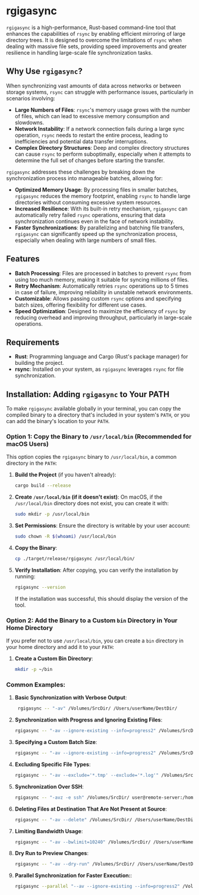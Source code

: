 # rgigasync

`rgigasync` is a high-performance, Rust-based command-line tool that enhances the capabilities of `rsync` by enabling efficient mirroring of large directory trees. It is designed to overcome the limitations of `rsync` when dealing with massive file sets, providing speed improvements and greater resilience in handling large-scale file synchronization tasks.

## Why Use `rgigasync`?

When synchronizing vast amounts of data across networks or between storage systems, `rsync` can struggle with performance issues, particularly in scenarios involving:

- **Large Numbers of Files**: `rsync`'s memory usage grows with the number of files, which can lead to excessive memory consumption and slowdowns.
- **Network Instability**: If a network connection fails during a large sync operation, `rsync` needs to restart the entire process, leading to inefficiencies and potential data transfer interruptions.
- **Complex Directory Structures**: Deep and complex directory structures can cause `rsync` to perform suboptimally, especially when it attempts to determine the full set of changes before starting the transfer.

`rgigasync` addresses these challenges by breaking down the synchronization process into manageable batches, allowing for:

- **Optimized Memory Usage**: By processing files in smaller batches, `rgigasync` reduces the memory footprint, enabling `rsync` to handle large directories without consuming excessive system resources.
- **Increased Resilience**: With its built-in retry mechanism, `rgigasync` can automatically retry failed `rsync` operations, ensuring that data synchronization continues even in the face of network instability.
- **Faster Synchronizations**: By parallelizing and batching file transfers, `rgigasync` can significantly speed up the synchronization process, especially when dealing with large numbers of small files.

## Features

- **Batch Processing**: Files are processed in batches to prevent `rsync` from using too much memory, making it suitable for syncing millions of files.
- **Retry Mechanism**: Automatically retries `rsync` operations up to 5 times in case of failure, improving reliability in unstable network environments.
- **Customizable**: Allows passing custom `rsync` options and specifying batch sizes, offering flexibility for different use cases.
- **Speed Optimization**: Designed to maximize the efficiency of `rsync` by reducing overhead and improving throughput, particularly in large-scale operations.

## Requirements

- **Rust**: Programming language and Cargo (Rust's package manager) for building the project.
- **rsync**: Installed on your system, as `rgigasync` leverages `rsync` for file synchronization.

## Installation: Adding `rgigasync` to Your PATH

To make `rgigasync` available globally in your terminal, you can copy the compiled binary to a directory that's included in your system's `PATH`, or you can add the binary's location to your `PATH`.

### Option 1: Copy the Binary to `/usr/local/bin` (Recommended for macOS Users)

This option copies the `rgigasync` binary to `/usr/local/bin`, a common directory in the `PATH`:

1. **Build the Project** (if you haven't already):
    ```bash
    cargo build --release
    ```

2. **Create `/usr/local/bin` (if it doesn't exist)**:
    On macOS, if the `/usr/local/bin` directory does not exist, you can create it with:
    ```bash
    sudo mkdir -p /usr/local/bin
    ```

3. **Set Permissions**:
    Ensure the directory is writable by your user account:
    ```bash
    sudo chown -R $(whoami) /usr/local/bin
    ```

4. **Copy the Binary**:
    ```bash
    cp ./target/release/rgigasync /usr/local/bin/
    ```

5. **Verify Installation**:
    After copying, you can verify the installation by running:
    ```bash
    rgigasync --version
    ```
    If the installation was successful, this should display the version of the tool.

### Option 2: Add the Binary to a Custom `bin` Directory in Your Home Directory

If you prefer not to use `/usr/local/bin`, you can create a `bin` directory in your home directory and add it to your `PATH`:

1. **Create a Custom Bin Directory**:
   ```bash
   mkdir -p ~/bin
   ```

### Common Examples:

1. **Basic Synchronization with Verbose Output**:
    ```bash
     rgigasync -- "-av" /Volumes/SrcDir/ /Users/userName/DestDir/
    ```

2. **Synchronization with Progress and Ignoring Existing Files**:
    ```bash
    rgigasync -- "-av --ignore-existing --info=progress2" /Volumes/SrcDir/ /Users/userName/DestDir/
    ```

3. **Specifying a Custom Batch Size**:
    ```bash
    rgigasync -- "-av --ignore-existing --info=progress2" /Volumes/SrcDir/ /Users/userName/DestDir/ 512
    ```

4. **Excluding Specific File Types**:
    ```bash
    rgigasync -- "-av --exclude='*.tmp' --exclude='*.log'" /Volumes/SrcDir/ /Users/userName/DestDir/
    ```

5. **Synchronization Over SSH**:
    ```bash
    rgigasync -- "-avz -e ssh" /Volumes/SrcDir/ user@remote-server:/home/user/DestDir/
    ```

6. **Deleting Files at Destination That Are Not Present at Source**:
    ```bash
    rgigasync -- "-av --delete" /Volumes/SrcDir/ /Users/userName/DestDir/
    ```

7. **Limiting Bandwidth Usage**:
    ```bash
    rgigasync -- "-av --bwlimit=10240" /Volumes/SrcDir/ /Users/userName/DestDir/
    ```

8. **Dry Run to Preview Changes**:
    ```bash
    rgigasync -- "-av --dry-run" /Volumes/SrcDir/ /Users/userName/DestDir/
    ```

9. **Parallel Synchronization for Faster Execution:**:
    ```bash
    rgigasync --parallel "--av --ignore-existing --info=progress2" /Volumes/SrcDir/ /Users/userName/DestDir/ 1024
    ```

